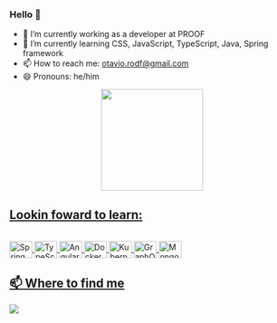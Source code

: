 ### Hello 🤙

- 🔭 I’m currently working as a developer at PROOF
- 🌱 I’m currently learning CSS, JavaScript, TypeScript, Java, Spring framework
- 📫 How to reach me: otavio.rodf@gmail.com
- 😄 Pronouns: he/him

<div align="center">
  <a href="https://github.com/otavordf">
  <img height="180em" src="https://github-readme-stats.vercel.app/api?username=otaviordf&show_icons=true&theme=dark&include_all_commits=true&count_private=true"/>
</div>

## Lookin foward to learn:
  
<div style="display: inline_block"><br> 
  <img align="center" alt="Spring" height="30" width="40" src="https://cdn.jsdelivr.net/gh/devicons/devicon/icons/spring/spring-original.svg" />
  <img align="center" alt="TypeScript" height="30" width="40" src="https://cdn.jsdelivr.net/gh/devicons/devicon/icons/typescript/typescript-original.svg" />
  <img align="center" alt="Angular" height="30" width="40" src="https://cdn.jsdelivr.net/gh/devicons/devicon/icons/angularjs/angularjs-original.svg" />
  <img align="center" alt="Docker" height="30" width="40" src="https://cdn.jsdelivr.net/gh/devicons/devicon/icons/docker/docker-original.svg" />
  <img align="center" alt="Kubernetes" height="30" width="40" src="https://cdn.jsdelivr.net/gh/devicons/devicon/icons/kubernetes/kubernetes-plain.svg" />
  <img align="center" alt="GraphQL" height="30" width="40" src="https://cdn.jsdelivr.net/gh/devicons/devicon/icons/graphql/graphql-plain.svg" />
  <img align="center" alt="MongoDB" height="30" width="40" src="https://cdn.jsdelivr.net/gh/devicons/devicon/icons/mongodb/mongodb-original.svg" />
</div>

## 📫 Where to find me

<div>
  <a href="https://www.linkedin.com/in/ot%C3%A1vio-rodrigues-1aa375200/" target="_blank"><img src="https://img.shields.io/badge/-LinkedIn-%230077B5?style=for-the-badge&logo=linkedin&logoColor=white" target="_blank"/>  
</div>
